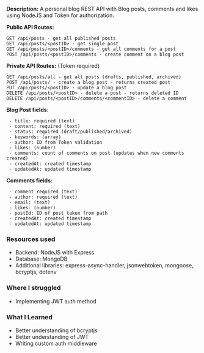 **Description:**
A personal blog REST API with Blog posts, comments and likes using NodeJS and Token for authorization.

**Public API Routes:**

    GET /api/posts - get all published posts
    GET /api/posts/<postID> - get single post
    GET /api/posts/<postID>/comments - get all comments for a post
    POST /api/posts/<postID>/comments - create comment on a blog post
   
**Private API Routes:** (Token required)

    GET /api/posts/all - get all posts (drafts, published, archived)
    POST /api/posts/ - create a blog post - returns created post
    PUT /api/posts/<postID> - update a blog post
    DELETE /api/posts/<postID> - delete a post - returns deleted ID
    DELETE /api/posts/<postID>/comments/<commentID> - delete a comment

**Blog Post fields**:

     - title: required (text)
     - content: required (text)
     - status: required (draft/published/archived)
     - keywords: (array)
     - author: ID from Token validation
     - likes: (number)
     - comments: count of comments on post (updates when new comments created)
     - createdAt: created timestamp
     - updatedAt: updated timestamp

**Comments fields:**

     - comment required (text)
     - author: required (text)
     - email: (text)
     - likes: (number)
     - postId: ID of post taken from path
     - createdAt: created timestamp
     - updatedAt: updated timestamp


### Resources used
- Backend: NodeJS with Express
- Database: MongoDB
- Additional libraries: express-async-handler, jsonwebtoken, mongoose, bcryptjs, dotenv
 
### Where I struggled

- Implementing JWT auth method

### What I Learned

- Better understanding of bcryptjs
- Better understanding of JWT
- Writing custom auth middleware 
